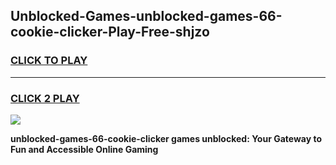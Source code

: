 
## Unblocked-Games-unblocked-games-66-cookie-clicker-Play-Free-shjzo
<h3>
<a href="https://premium76.site?title=unblocked-games-66-cookie-clicker&ref=23A">CLICK TO PLAY</a></h3>
<hr>

<h3>
<a href="https://premium76.site?title=unblocked-games-66-cookie-clicker&ref=23A">CLICK 2 PLAY</a>
  
</h3>

<a href="https://premium76.site?title=unblocked-games-66-cookie-clicker&ref=23A"><img src="https://clearcache.store/games.png"></a>


**unblocked-games-66-cookie-clicker games unblocked: Your Gateway to Fun and Accessible Online Gaming**
